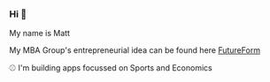 ### Hi 👋

My name is Matt

My MBA Group's entrepreneurial idea can be found here [FutureForm]([https://flug-folio.vercel.app/](https://futureform-qulnem0yx-mattflugs-projects.vercel.app/))

⚾ I'm building apps focussed on Sports and Economics 
